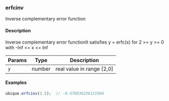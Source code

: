 ### erfcinv
Inverse complementary error function


#### Description

Inverse complementary error functionIt satisfies y = erfc(x) for 2 >= y >= 0 with -Inf <= x <= Inf


|Params|Type|Description
|---------|----|-----------
|`y` | number | real value in range [2,0]


#### Examples

```js
ubique.erfcinv(1.5);  // -0.476936236121904
```


